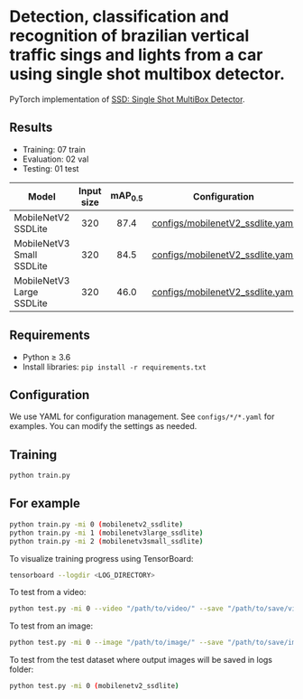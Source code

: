 # Detection, classification and recognition of brazilian vertical traffic sings and lights from a car using single shot multibox detector.
PyTorch implementation of [SSD: Single Shot MultiBox Detector](https://arxiv.org/abs/1512.02325).

## Results

* Training: 07 train
* Evaluation: 02 val
* Testing: 01 test

| Model                      | Input size | mAP<sub>0.5</sub> | Configuration                                                                |
|----------------------------|:----------:|:-----------------:|------------------------------------------------------------------------------|
| MobileNetV2 SSDLite        | 320        | 87.4              | [configs/mobilenetV2_ssdlite.yaml](configs/mobilenetV2_ssdlite.yaml) |
| MobileNetV3 Small SSDLite  | 320        | 84.5              | [configs/mobilenetV2_ssdlite.yaml](configs/mobilenetV2_ssdlite.yaml) |
| MobileNetV3 Large SSDLite  | 320        | 46.0              | [configs/mobilenetV2_ssdlite.yaml](configs/mobilenetV2_ssdlite.yaml) |

## Requirements
* Python ≥ 3.6
* Install libraries: `pip install -r requirements.txt`

## Configuration
We use YAML for configuration management. See `configs/*/*.yaml` for examples.
You can modify the settings as needed.

## Training
```bash
python train.py
```

## For example
```bash
python train.py -mi 0 (mobilenetv2_ssdlite)
python train.py -mi 1 (mobilenetv3large_ssdlite)
python train.py -mi 2 (mobilenetv3small_ssdlite)
```

To visualize training progress using TensorBoard:
```bash
tensorboard --logdir <LOG_DIRECTORY>
```

To test from a video:
```bash
python test.py -mi 0 --video "/path/to/video/" --save "/path/to/save/video/output/" (mobilenetv2_ssdlite)
```

To test from an image:
```bash
python test.py -mi 0 --image "/path/to/image/" --save "/path/to/save/image/output/" (mobilenetv2_ssdlite)
```

To test from the test dataset where output images will be saved in logs folder:
```bash
python test.py -mi 0 (mobilenetv2_ssdlite)
```